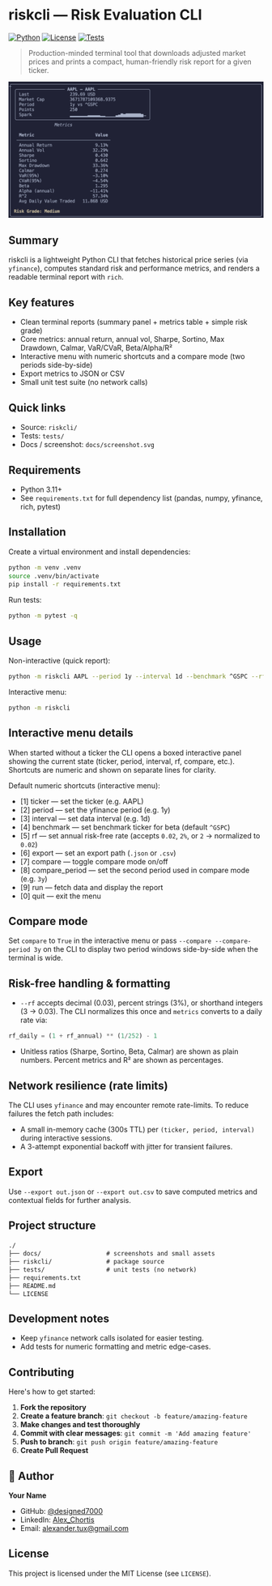 # riskcli — Risk Evaluation CLI

[![Python](https://img.shields.io/badge/Python-3.11%2B-blue?style=flat-square&logo=python)](https://www.python.org/)
[![License](https://img.shields.io/badge/License-MIT-green?style=flat-square)](LICENSE)
[![Tests](https://img.shields.io/badge/tests-pytest-orange?style=flat-square)](#)

> Production-minded terminal tool that downloads adjusted market prices and prints a compact, human-friendly risk report for a given ticker.

<p align="center">
	<img src="docs/Screenshot.png" alt="riskcli interactive" width="640"/>
</p>

Summary
-------

riskcli is a lightweight Python CLI that fetches historical price series (via `yfinance`), computes standard risk and performance metrics, and renders a readable terminal report with `rich`.

Key features
------------
- Clean terminal reports (summary panel + metrics table + simple risk grade)
- Core metrics: annual return, annual vol, Sharpe, Sortino, Max Drawdown, Calmar, VaR/CVaR, Beta/Alpha/R²
- Interactive menu with numeric shortcuts and a compare mode (two periods side-by-side)
- Export metrics to JSON or CSV
- Small unit test suite (no network calls)

Quick links
-----------
- Source: `riskcli/`
- Tests: `tests/`
- Docs / screenshot: `docs/screenshot.svg`

Requirements
------------
- Python 3.11+
- See `requirements.txt` for full dependency list (pandas, numpy, yfinance, rich, pytest)

Installation
------------
Create a virtual environment and install dependencies:

```bash
python -m venv .venv
source .venv/bin/activate
pip install -r requirements.txt
```

Run tests:

```bash
python -m pytest -q
```

Usage
-----
Non-interactive (quick report):

```bash
python -m riskcli AAPL --period 1y --interval 1d --benchmark ^GSPC --rf 0.02
```

Interactive menu:

```bash
python -m riskcli
```

Interactive menu details
------------------------
When started without a ticker the CLI opens a boxed interactive panel showing the current state (ticker, period, interval, rf, compare, etc.). Shortcuts are numeric and shown on separate lines for clarity.

Default numeric shortcuts (interactive menu):

- [1] ticker — set the ticker (e.g. AAPL)
- [2] period — set the yfinance period (e.g. 1y)
- [3] interval — set data interval (e.g. 1d)
- [4] benchmark — set benchmark ticker for beta (default `^GSPC`)
- [5] rf — set annual risk-free rate (accepts `0.02`, `2%`, or `2` → normalized to `0.02`)
- [6] export — set an export path (`.json` or `.csv`)
- [7] compare — toggle compare mode on/off
- [8] compare_period — set the second period used in compare mode (e.g. `3y`)
- [9] run — fetch data and display the report
- [0] quit — exit the menu

Compare mode
------------
Set `compare` to `True` in the interactive menu or pass `--compare --compare-period 3y` on the CLI to display two period windows side-by-side when the terminal is wide.

Risk-free handling & formatting
--------------------------------
- `--rf` accepts decimal (0.03), percent strings (3%), or shorthand integers (3 -> 0.03). The CLI normalizes this once and `metrics` converts to a daily rate via:

```py
rf_daily = (1 + rf_annual) ** (1/252) - 1
```

- Unitless ratios (Sharpe, Sortino, Beta, Calmar) are shown as plain numbers. Percent metrics and R² are shown as percentages.

Network resilience (rate limits)
-------------------------------
The CLI uses `yfinance` and may encounter remote rate-limits. To reduce failures the fetch path includes:

- A small in-memory cache (300s TTL) per `(ticker, period, interval)` during interactive sessions.
- A 3-attempt exponential backoff with jitter for transient failures.


Export
------
Use `--export out.json` or `--export out.csv` to save computed metrics and contextual fields for further analysis.

Project structure
-----------------
```
./
├── docs/                  # screenshots and small assets
├── riskcli/               # package source
├── tests/                 # unit tests (no network)
├── requirements.txt
├── README.md
└── LICENSE
```

Development notes
-----------------
- Keep `yfinance` network calls isolated for easier testing.
- Add tests for numeric formatting and metric edge-cases.



## Contributing

Here's how to get started:

1. **Fork the repository**
2. **Create a feature branch**: `git checkout -b feature/amazing-feature`
3. **Make changes and test thoroughly**
4. **Commit with clear messages**: `git commit -m 'Add amazing feature'`
5. **Push to branch**: `git push origin feature/amazing-feature`
6. **Create Pull Request**



## 👤 Author

**Your Name**
- GitHub: [@designed7000](https://github.com/designed7000)
- LinkedIn: [Alex_Chortis](https://www.linkedin.com/in/alexandros-c-225804103/)
- Email: alexander.tux@gmail.com



License
-------
This project is licensed under the MIT License (see `LICENSE`).
